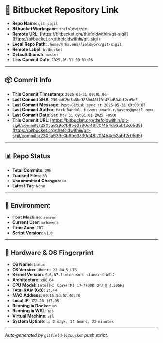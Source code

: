 # 🔗 Bitbucket Repository Link

- **Repo Name**: `git-sigil`
- **Bitbucket Workspace**: `thefoldwithin`
- **Remote URL**: [https://bitbucket.org/thefoldwithin/git-sigil](https://bitbucket.org/thefoldwithin/git-sigil)
- **Local Repo Path**: `/home/mrhavens/fieldwork/git-sigil`
- **Remote Label**: `bitbucket`
- **Default Branch**: `master`
- **This Commit Date**: `2025-05-31 09:01:06`

---

## 📦 Commit Info

- **This Commit Timestamp**: `2025-05-31 09:01:06`
- **Last Commit SHA**: `230ba639e3b8be3830d46f70f454d53abf2c05d5`
- **Last Commit Message**: `Post-GitLab sync at 2025-05-31 09:00:07`
- **Last Commit Author**: `Mark Randall Havens <mark.r.havens@gmail.com>`
- **Last Commit Date**: `Sat May 31 09:01:01 2025 -0500`
- **This Commit URL**: [https://bitbucket.org/thefoldwithin/git-sigil/commits/230ba639e3b8be3830d46f70f454d53abf2c05d5](https://bitbucket.org/thefoldwithin/git-sigil/commits/230ba639e3b8be3830d46f70f454d53abf2c05d5)

---

## 📊 Repo Status

- **Total Commits**: `296`
- **Tracked Files**: `38`
- **Uncommitted Changes**: `No`
- **Latest Tag**: `None`

---

## 🧭 Environment

- **Host Machine**: `samson`
- **Current User**: `mrhavens`
- **Time Zone**: `CDT`
- **Script Version**: `v1.0`

---

## 🧬 Hardware & OS Fingerprint

- **OS Name**: `Linux`
- **OS Version**: `Ubuntu 22.04.5 LTS`
- **Kernel Version**: `6.6.87.1-microsoft-standard-WSL2`
- **Architecture**: `x86_64`
- **CPU Model**: `Intel(R) Core(TM) i7-7700K CPU @ 4.20GHz`
- **Total RAM (GB)**: `23.44`
- **MAC Address**: `00:15:5d:57:40:f0`
- **Local IP**: `172.28.107.95`
- **Running in Docker**: `No`
- **Running in WSL**: `Yes`
- **Virtual Machine**: `wsl`
- **System Uptime**: `up 2 days, 14 hours, 22 minutes`

---

_Auto-generated by `gitfield-bitbucket` push script._
